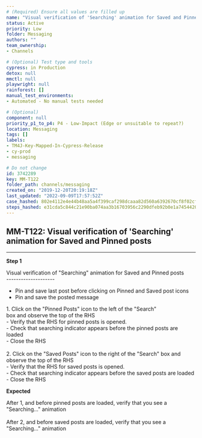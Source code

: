 ```yaml
---
# (Required) Ensure all values are filled up
name: "Visual verification of 'Searching' animation for Saved and Pinned posts"
status: Active
priority: Low
folder: Messaging
authors: ""
team_ownership: 
- Channels

# (Optional) Test type and tools
cypress: in Production
detox: null
mmctl: null
playwright: null
rainforest: []
manual_test_environments: 
- Automated - No manual tests needed

# (Optional)
component: null
priority_p1_to_p4: P4 - Low-Impact (Edge or unsuitable to repeat?)
location: Messaging
tags: []
labels: 
- TM4J-Key-Mapped-In-Cypress-Release
- cy-prod
- messaging

# Do not change
id: 3742289
key: MM-T122
folder_path: channels/messaging
created_on: "2019-12-20T20:19:18Z"
last_updated: "2022-09-09T17:57:52Z"
case_hashed: 802e4112e4e44b48aa5a4f399caf298dcaaa82d560a6392670cf8f02cf20f03ae29f17592b770380449c232dcbbd8f3c
steps_hashed: e31cda5c844c21e90ba074aa3b16703956c2290dfeb92b0e1a7454420a840e7812b3432e0337cba621e22efacbebf24f
---
```


## MM-T122: Visual verification of 'Searching' animation for Saved and Pinned posts

---

**Step 1**

Visual verification of "Searching" animation for Saved and Pinned posts\
\--------------------

- Pin and save last post before clicking on Pinned and Saved post icons
- Pin and save the posted message

1\. Click on the "Pinned Posts" icon to the left of the "Search"\
box and observe the top of the RHS\
\- Verify that the RHS for pinned posts is opened.\
\- Check that searching indicator appears before the pinned posts are loaded\
\- Close the RHS\
\
2\. Click on the "Saved Posts" icon to the right of the "Search" box and observe the top of the RHS\
\- Verify that the RHS for saved posts is opened.\
\- Check that searching indicator appears before the saved posts are loaded\
\- Close the RHS

**Expected**

After 1, and before pinned posts are loaded, verify that you see a "Searching..." animation\
\
After 2, and before saved posts are loaded, verify that you see a "Searching..." animation
